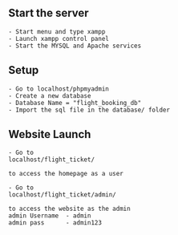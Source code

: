 

## Start the server 
    - Start menu and type xampp 
    - Launch xampp control panel
    - Start the MYSQL and Apache services 


## Setup 
    - Go to localhost/phpmyadmin
    - Create a new database
    - Database Name = "flight_booking_db"
    - Import the sql file in the database/ folder

## Website Launch

    - Go to 
    localhost/flight_ticket/ 

    to access the homepage as a user

    - Go to 
    localhost/flight_ticket/admin/ 

    to access the website as the admin 
    admin Username  - admin
    admin pass      - admin123